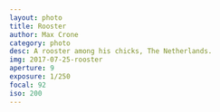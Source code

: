 ```yaml
---
layout: photo
title: Rooster
author: Max Crone
category: photo
desc: A rooster among his chicks, The Netherlands.
img: 2017-07-25-rooster
aperture: 9
exposure: 1/250
focal: 92
iso: 200
---
```

